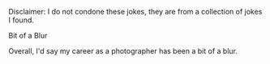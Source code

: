 Disclaimer: I do not condone these jokes, they are from a collection of jokes I found.

Bit of a Blur

Overall, I'd say my career as a photographer has been a bit of a blur.


